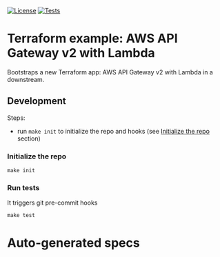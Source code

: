 [![License](https://img.shields.io/github/license/demmonico/tf-aws-api-gateway-v2-lambda-example)](LICENSE)
[![Tests](https://github.com/demmonico/tf-aws-api-gateway-v2-lambda-example/actions/workflows/tests.yml/badge.svg)](https://github.com/demmonico/tf-aws-api-gateway-v2-lambda-example/actions/workflows/tests.yml)


# Terraform example: AWS API Gateway v2 with Lambda

Bootstraps a new Terraform app: AWS API Gateway v2 with Lambda in a downstream.

## Development

Steps:
- run `make init` to initialize the repo and hooks (see [Initialize the repo](#initialize-the-repo) section)

### Initialize the repo

```shell
make init
```


### Run tests

It triggers git pre-commit hooks

```shell
make test
```


# Auto-generated specs

<!-- BEGINNING OF PRE-COMMIT-TERRAFORM DOCS HOOK -->
<!-- END OF PRE-COMMIT-TERRAFORM DOCS HOOK -->
